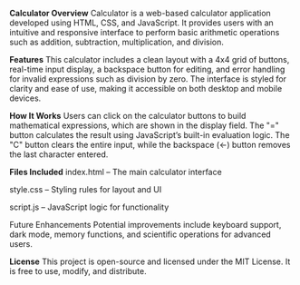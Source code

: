 
**Calculator
Overview**
 Calculator is a web-based calculator application developed using HTML, CSS, and JavaScript. It provides users with an intuitive and responsive interface to perform basic arithmetic operations such as addition, subtraction, multiplication, and division.

**Features**
This calculator includes a clean layout with a 4x4 grid of buttons, real-time input display, a backspace button for editing, and error handling for invalid expressions such as division by zero. The interface is styled for clarity and ease of use, making it accessible on both desktop and mobile devices.

**How It Works**
Users can click on the calculator buttons to build mathematical expressions, which are shown in the display field. The "=" button calculates the result using JavaScript’s built-in evaluation logic. The "C" button clears the entire input, while the backspace (<-) button removes the last character entered.

**Files Included**
index.html – The main calculator interface

style.css – Styling rules for layout and UI

script.js – JavaScript logic for functionality

Future Enhancements
Potential improvements include keyboard support, dark mode, memory functions, and scientific operations for advanced users.

**License**
This project is open-source and licensed under the MIT License. It is free to use, modify, and distribute.

